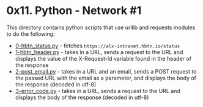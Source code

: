 # 0x11. Python - Network #1
This directory contains python scripts that use urllib and requests modules to do the following:
- [0-hbtn_status.py](0-hbtn_status.py) - fetches `https://alx-intranet.hbtn.io/status`
- [1-hbtn_header.py](1-hbtn_header.py) - takes in a URL, sends a request to the URL and displays the value of the X-Request-Id variable found in the header of the response
- [2-post_email.py](2-post_email.py) - takes in a URL and an email, sends a POST request to the passed URL with the email as a parameter, and displays the body of the response (decoded in utf-8)
- [3-error_code.py](3-error_code.py) - takes in a URL, sends a request to the URL and displays the body of the response (decoded in utf-8)